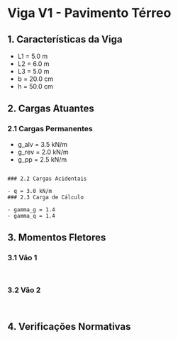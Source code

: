 # Viga V1 - Pavimento Térreo

## 1. Características da Viga

- L1 = 5.0 m
- L2 = 6.0 m
- L3 = 5.0 m
- b = 20.0 cm
- h = 50.0 cm
## 2. Cargas Atuantes

### 2.1 Cargas Permanentes

- g_alv = 3.5 kN/m
- g_rev = 2.0 kN/m
- g_pp = 2.5 kN/m

``````

### 2.2 Cargas Acidentais

- q = 3.0 kN/m
### 2.3 Carga de Cálculo

- gamma_g = 1.4 
- gamma_q = 1.4 

``````

## 3. Momentos Fletores

### 3.1 Vão 1


``````


``````

### 3.2 Vão 2


``````


``````

## 4. Verificações Normativas

